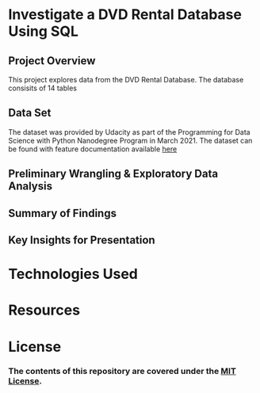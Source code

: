 # Investigate a DVD Rental Database Using SQL

## Project Overview
This project explores data from the DVD Rental Database. The database consisits of 14 tables 

## Data Set
The dataset was provided by Udacity as part of the Programming for Data Science with Python Nanodegree Program in March 2021. The dataset can be found [](https://s3.amazonaws.com/udacity-hosted-downloads/ud651/prosperLoanData.csv.) with feature documentation available [here](https://docs.google.com/spreadsheets/d/1gDyi_L4UvIrLTEC6Wri5nbaMmkGmLQBk-Yx3z0XDEtI/edit#gid=0)

## Preliminary Wrangling & Exploratory Data Analysis



## Summary of Findings


## Key Insights for Presentation 



# Technologies Used


# Resources

### 

# License

### The contents of this repository are covered under the [MIT License]().
